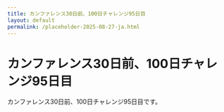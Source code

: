 ```yaml
---
title: カンファレンス30日前、100日チャレンジ95日目
layout: default
permalink: /placeholder-2025-08-27-ja.html
---
```


# カンファレンス30日前、100日チャレンジ95日目

カンファレンス30日前、100日チャレンジ95日目です。